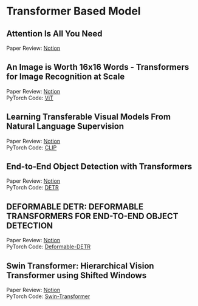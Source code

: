 # Transformer Based Model
## Attention Is All You Need
Paper Review: [Notion](https://frost-crate-a82.notion.site/Attention-Is-All-You-Need-e5b8aca9d98c4056a75b8301256cd47e?pvs=4)<br/>
## An Image is Worth 16x16 Words - Transformers for Image Recognition at Scale
Paper Review: [Notion](https://frost-crate-a82.notion.site/An-Image-is-Worth-16x16-Words-Transformers-for-Image-Recognition-at-Scale-b01180dcfecf43a09970ec2a30cbd2ef?pvs=4)<br/>
PyTorch Code: [ViT](https://github.com/skl0726/Transformer-Based-Model-Study/tree/main/ViT)
## Learning Transferable Visual Models From Natural Language Supervision
Paper Review: [Notion](https://frost-crate-a82.notion.site/Learning-Transferable-Visual-Models-From-Natural-Language-Supervision-690fbb22d43548999a047ab5786441c3?pvs=4)<br/>
PyTorch Code: [CLIP](https://github.com/skl0726/Transformer-Based-Model-Study/tree/main/CLIP)
## End-to-End Object Detection with Transformers
Paper Review: [Notion](https://frost-crate-a82.notion.site/End-to-End-Object-Detection-with-Transformers-513a58b0b55f4b5bafdb596f862f5601?pvs=4)<br/>
PyTorch Code: [DETR](https://github.com/skl0726/Transformer-Based-Model-Study/tree/main/DETR)
## DEFORMABLE DETR: DEFORMABLE TRANSFORMERS FOR END-TO-END OBJECT DETECTION
Paper Review: [Notion](https://frost-crate-a82.notion.site/DEFORMABLE-DETR-DEFORMABLE-TRANSFORMERS-FOR-END-TO-END-OBJECT-DETECTION-a16145d165ef4846b2753f131dffc448?pvs=4)<br/>
PyTorch Code: [Deformable-DETR](https://github.com/skl0726/Transformer-Based-Model-Study/tree/main/Deformable-DETR)
## Swin Transformer: Hierarchical Vision Transformer using Shifted Windows
Paper Review: [Notion](https://frost-crate-a82.notion.site/Swin-Transformer-Hierarchical-Vision-Transformer-using-Shifted-Windows-1340e0059d2145f4925c99c6f2f0e727?pvs=4)<br/>
PyTorch Code: [Swin-Transformer](https://github.com/skl0726/Transformer-Based-Model-Study/tree/main/Swin-Transformer)
